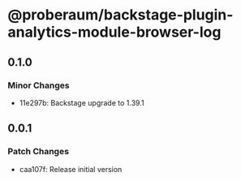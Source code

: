 # @proberaum/backstage-plugin-analytics-module-browser-log

## 0.1.0

### Minor Changes

- 11e297b: Backstage upgrade to 1.39.1

## 0.0.1

### Patch Changes

- caa107f: Release initial version
